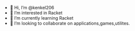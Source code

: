 - 👋 Hi, I’m @kenkel206
- 👀 I’m interested in Racket
- 🌱 I’m currently learning Racket
- 💞️ I’m looking to collaborate on applications,games,utilites.

<!---
kenkel206/kenkel206 is a ✨ special ✨ repository because its `README.md` (this file) appears on your GitHub profile.
You can click the Preview link to take a look at your changes.
--->
